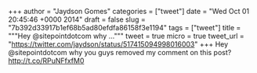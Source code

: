 
+++
author = "Jaydson Gomes"
categories = ["tweet"]
date = "Wed Oct 01 20:45:46 +0000 2014"
draft = false
slug = "7b392d33917b1ef68b5ad80efdfa86158f3e1194"
tags = ["tweet"]
title = """Hey @sitepointdotcom why ..."""
tweet = true
micro = true
tweet_url = "https://twitter.com/jaydson/status/517415094998016003"
+++
Hey @sitepointdotcom why you guys removed my comment on this post? http://t.co/RPuNFfxfM0

